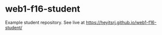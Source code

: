 # web1-f16-student
Example student repository. See live at <https://heyitsrj.github.io/web1-f16-student/>
